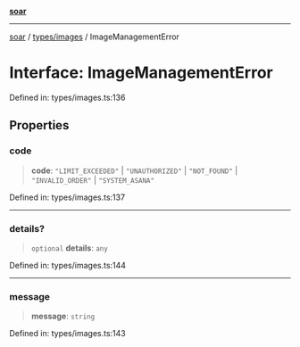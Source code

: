 [**soar**](../../../README.md)

***

[soar](../../../modules.md) / [types/images](../README.md) / ImageManagementError

# Interface: ImageManagementError

Defined in: types/images.ts:136

## Properties

### code

> **code**: `"LIMIT_EXCEEDED"` \| `"UNAUTHORIZED"` \| `"NOT_FOUND"` \| `"INVALID_ORDER"` \| `"SYSTEM_ASANA"`

Defined in: types/images.ts:137

***

### details?

> `optional` **details**: `any`

Defined in: types/images.ts:144

***

### message

> **message**: `string`

Defined in: types/images.ts:143
